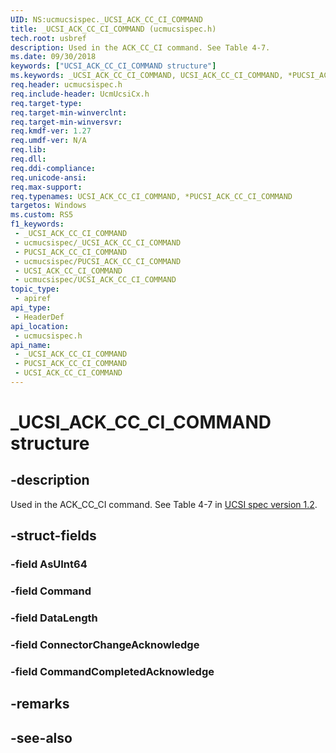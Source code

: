 ```yaml
---
UID: NS:ucmucsispec._UCSI_ACK_CC_CI_COMMAND
title: _UCSI_ACK_CC_CI_COMMAND (ucmucsispec.h)
tech.root: usbref
description: Used in the ACK_CC_CI command. See Table 4-7.
ms.date: 09/30/2018
keywords: ["UCSI_ACK_CC_CI_COMMAND structure"]
ms.keywords: _UCSI_ACK_CC_CI_COMMAND, UCSI_ACK_CC_CI_COMMAND, *PUCSI_ACK_CC_CI_COMMAND,
req.header: ucmucsispec.h
req.include-header: UcmUcsiCx.h
req.target-type: 
req.target-min-winverclnt: 
req.target-min-winversvr: 
req.kmdf-ver: 1.27
req.umdf-ver: N/A
req.lib: 
req.dll: 
req.ddi-compliance: 
req.unicode-ansi: 
req.max-support: 
req.typenames: UCSI_ACK_CC_CI_COMMAND, *PUCSI_ACK_CC_CI_COMMAND
targetos: Windows
ms.custom: RS5
f1_keywords:
 - _UCSI_ACK_CC_CI_COMMAND
 - ucmucsispec/_UCSI_ACK_CC_CI_COMMAND
 - PUCSI_ACK_CC_CI_COMMAND
 - ucmucsispec/PUCSI_ACK_CC_CI_COMMAND
 - UCSI_ACK_CC_CI_COMMAND
 - ucmucsispec/UCSI_ACK_CC_CI_COMMAND
topic_type:
 - apiref
api_type:
 - HeaderDef
api_location:
 - ucmucsispec.h
api_name:
 - _UCSI_ACK_CC_CI_COMMAND
 - PUCSI_ACK_CC_CI_COMMAND
 - UCSI_ACK_CC_CI_COMMAND
---
```


# _UCSI_ACK_CC_CI_COMMAND structure


## -description

Used in the ACK_CC_CI command. See Table 4-7 in [UCSI spec version 1.2](https://www.intel.com/content/dam/www/public/us/en/documents/technical-specifications/usb-type-c-ucsi-spec.pdf).

## -struct-fields

### -field AsUInt64

### -field Command

### -field DataLength

### -field ConnectorChangeAcknowledge

### -field CommandCompletedAcknowledge

## -remarks

## -see-also

